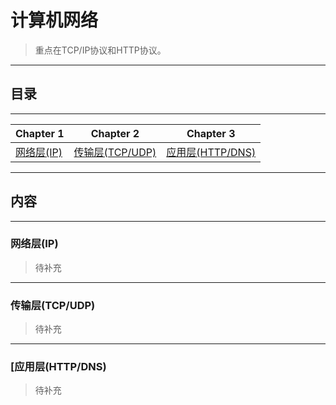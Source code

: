 # 计算机网络

> 重点在TCP/IP协议和HTTP协议。

--- 

## 目录

---

| Chapter 1 | Chapter 2 | Chapter 3| 
| --------- | --------- | --------- |
|[网络层(IP)](#net)|[传输层(TCP/UDP)](#trans)|[应用层(HTTP/DNS)](#app)|

---

## 内容

---

### <span id = "net">网络层(IP)</span>

> 待补充

---

### <span id = "trans">传输层(TCP/UDP)</span>

> 待补充

---

### <span id = "app">[应用层(HTTP/DNS)</span>

> 待补充
